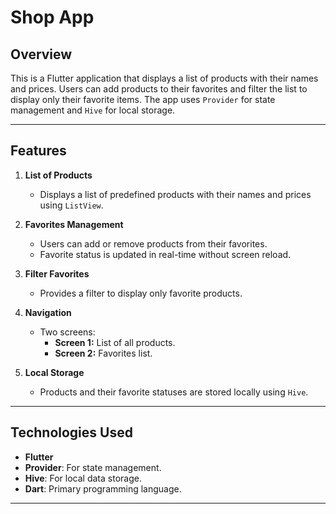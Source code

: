 # Shop App

## Overview

This is a Flutter application that displays a list of products with their names and prices. Users can add products to their favorites and filter the list to display only their favorite items. The app uses `Provider` for state management and `Hive` for local storage.

---

## Features

1. **List of Products**  
   - Displays a list of predefined products with their names and prices using `ListView`.

2. **Favorites Management**  
   - Users can add or remove products from their favorites.
   - Favorite status is updated in real-time without screen reload.

3. **Filter Favorites**  
   - Provides a filter to display only favorite products.

4. **Navigation**  
   - Two screens:
     - **Screen 1:** List of all products.  
     - **Screen 2:** Favorites list.

5. **Local Storage**  
   - Products and their favorite statuses are stored locally using `Hive`.

---

## Technologies Used

- **Flutter**
- **Provider**: For state management.
- **Hive**: For local data storage.
- **Dart**: Primary programming language.

---
